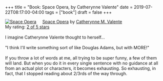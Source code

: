 +++
title = "Book: Space Opera, by Catherynne Valente"
date = 2019-07-22T08:17:00-04:00
tags = ["book"]
draft = false
+++

<a href="https://www.goodreads.com/book/show/24100285-space-opera" style="float: left; padding-right: 20px"><img border="0" alt="Space Opera" src="https://i.gr-assets.com/images/S/compressed.photo.goodreads.com/books/1518017807l/24100285._SX98_.jpg" /></a><a href="https://www.goodreads.com/book/show/24100285-space-opera">Space Opera</a> by <a href="https://www.goodreads.com/author/show/338705.Catherynne_M_Valente">Catherynne M. Valente</a><br/>
My rating: <a href="https://www.goodreads.com/review/show/2772978272">2 of 5 stars</a><br /><br />
I imagine Catherynne Valente thought to herself...<br /><br />"I think I'll write something sort of like Douglas Adams, but with MORE!"<br /><br />If you throw a lot of words at me, all trying to be super funny, a few of them will land. But when you do it in every single sentence with no guidance at all from an actual plot or characters, it becomes exhausting. So exhausting, in fact, that I stopped reading about 2/3rds of the way through.
<br/><br/>
